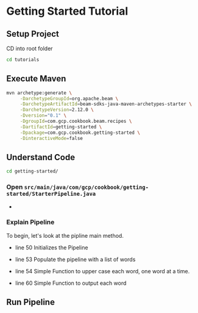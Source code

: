 # Getting Started Tutorial

## Setup Project
CD into root folder
```bash
cd tutorials
```

## Execute Maven
```bash
mvn archetype:generate \
     -DarchetypeGroupId=org.apache.beam \
     -DarchetypeArtifactId=beam-sdks-java-maven-archetypes-starter \
     -DarchetypeVersion=2.12.0 \
     -Dversion="0.1" \
     -DgroupId=com.gcp.cookbook.beam.recipes \
     -DartifactId=getting-started \
     -Dpackage=com.gcp.cookbook.getting-started \
     -DinteractiveMode=false
```

## Understand Code
```bash
cd getting-started/
```
### Open ```src/main/java/com/gcp/cookbook/getting-started/StarterPipeline.java```

- <walkthrough-editor-open-file 
filePath="/beamcookbook/tutorials/getting-started/src/main/java/com/gcp/cookbook/getting-started/StarterPipeline.java" 
text="Click to Open StarterPipeline.java"></walkthrough-editor-open-file>


### Explain Pipeline
To begin, let's look at the pipline main method. 
- <walkthrough-editor-select-line
filePath="/beamcookbook/tutorials/getting-started/src/main/java/com/gcp/cookbook/getting-started/StarterPipeline.java"
startLine="49" startCharacterOffset="4" 
endLine="51" endCharacterOffset="52">line 50</walkthrough-editor-select-line>
Initializes the Pipeline
 
- <walkthrough-editor-select-line
filePath="/beamcookbook/tutorials/getting-started/src/main/java/com/gcp/cookbook/getting-started/StarterPipeline.java"
startLine="52" startCharacterOffset="4" 
endLine="52" endCharacterOffset="80">line 53</walkthrough-editor-select-line>
Populate the pipeline with a list of words

- <walkthrough-editor-select-line
filePath="/beamcookbook/tutorials/getting-started/src/main/java/com/gcp/cookbook/getting-started/StarterPipeline.java"
startLine="53" startCharacterOffset="4" 
endLine="58" endCharacterOffset="80">line 54</walkthrough-editor-select-line>
Simple Function to upper case each word, one word at a time.
 
- <walkthrough-editor-select-line
filePath="/beamcookbook/tutorials/getting-started/src/main/java/com/gcp/cookbook/getting-started/StarterPipeline.java"
startLine="59" startCharacterOffset="4" 
endLine="64" endCharacterOffset="80">line 60</walkthrough-editor-select-line>
Simple Function to output each word
 



## Run Pipeline

    